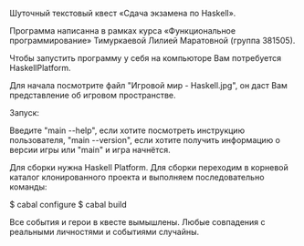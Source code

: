 Шуточный текстовый квест «Сдача экзамена по Haskell».

Программа написанна в рамках курса «Функциональное программирование» Тимуркаевой Лилией Маратовной (группа 381505).

Чтобы запустить программу у себя на компьюторе Вам потребуется HaskellPlatform.

Для начала посмотрите файл "Игровой мир - Haskell.jpg", он даст Вам представление об игровом пространстве.

Запуск:

Введите "main --help", если хотите посмотреть инструкцию пользователя, "main --version", если хотите получить информацию о версии игры или "main" и игра начнётся.


Для сборки нужна Haskell Platform. Для сборки переходим в корневой каталог клонированного проекта и выполняем последовательно команды:

$ cabal configure
$ cabal build

Все события и герои в квесте вымышлены. Любые совпадения с реальными личностями и событиями случайны.

